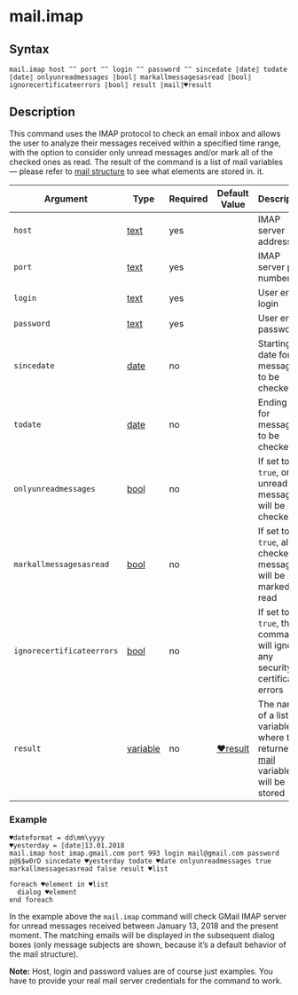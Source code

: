 # mail.imap

## Syntax

```G1ANT
mail.imap host ‴‴ port ‴‴ login ‴‴ password ‴‴ sincedate ⟦date⟧ todate ⟦date⟧ onlyunreadmessages ⟦bool⟧ markallmessagesasread ⟦bool⟧ ignorecertificateerrors ⟦bool⟧ result ⟦mail⟧♥result
```

## Description

This command uses the IMAP protocol to check an email inbox and allows the user to analyze their messages received within a specified time range, with the option to consider only unread messages and/or mark all of the checked ones as read. The result of the command is a list of mail variables — please refer to [mail structure](../../G1ANT.Language/Structures/mailstructure.md) to see what elements are stored in. it.

| Argument               | Type                                                         | Required | Default Value                                                | Description                                                  |
| ---------------------- | ------------------------------------------------------------ | -------- | ------------------------------------------------------------ | ------------------------------------------------------------ |
| `host`                 | [text](https://github.com/G1ANT-Robot/G1ANT.Manual/blob/master/G1ANT-Language/Structures/string.md) | yes      |                                                              | IMAP server address                                          |
| `port`                 | [text](https://github.com/G1ANT-Robot/G1ANT.Manual/blob/master/G1ANT-Language/Structures/string.md) | yes      |                                                              | IMAP server port number                                      |
| `login`                | [text](https://github.com/G1ANT-Robot/G1ANT.Manual/blob/master/G1ANT-Language/Structures/string.md) | yes      |                                                              | User email login                                             |
| `password`             | [text](https://github.com/G1ANT-Robot/G1ANT.Manual/blob/master/G1ANT-Language/Structures/string.md) | yes      |                                                              | User email password                                          |
| `sincedate`            | [date]()                                                     | no       |                                                              | Starting date for messages to be checked                     |
| `todate`               | [date]()                                                     | no       |                                                              | Ending date for messages to be checked                       |
| `onlyunreadmessages`   | [bool](https://github.com/G1ANT-Robot/G1ANT.Manual/blob/master/G1ANT-Language/Structures/bool.md) | no       |                                                              | If set to `true`, only unread messages will be checked       |
| `markallmessagesasread`| [bool](https://github.com/G1ANT-Robot/G1ANT.Manual/blob/master/G1ANT-Language/Structures/bool.md) | no       |                                                              | If set to `true`, all checked messages will be marked as read |
| `ignorecertificateerrors` | [bool]() | no       |                                                              | If set to `true`, the command will ignore any security certificate errors |
| `result`               | [variable]()                                                     | no       | [♥result](https://github.com/G1ANT-Robot/G1ANT.Manual/blob/master/G1ANT-Language/Common-Arguments.md) | The name of a list variable where the returned [mail](../../G1ANT.Language/structures/mailstructure.md) variables will be stored |

### Example

```G1ANT
♥dateformat = dd\mm\yyyy
♥yesterday = ⟦date⟧13.01.2018
mail.imap host imap.gmail.com port 993 login mail@gmail.com password p@$$w0rD sincedate ♥yesterday todate ♥date onlyunreadmessages true markallmessagesasread false result ♥list 

foreach ♥element in ♥list
  dialog ♥element
end foreach
```

In the example above the `mail.imap` command will check GMail IMAP server for unread messages received between January 13, 2018 and the present moment. The matching emails will be displayed in the subsequent dialog boxes (only message subjects are shown, because it’s a default behavior of the mail structure).

**Note:** Host, login and password values are of course just examples. You have to provide your real mail server credentials for the command to work.
